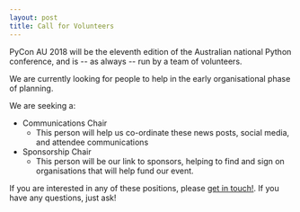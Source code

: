 ```yaml
---
layout: post
title: Call for Volunteers
---
```


PyCon AU 2018 will be the eleventh edition of the Australian national Python conference, and is -- as always -- run by a team of volunteers. 

We are currently looking for people to help in the early organisational phase of planning.

We are seeking a: 

 * Communications Chair
   * This person will help us co-ordinate these news posts, social media, and attendee communications
 * Sponsorship Chair
   * This person will be our link to sponsors, helping to find and sign on organisations that will help fund our event. 

If you are interested in any of these positions, please [get in touch!](mailto:contact@pycon-au.org). If you have any questions, just ask!  


